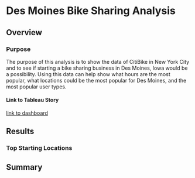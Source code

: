 # Des Moines Bike Sharing Analysis
## Overview
### Purpose
The purpose of this analysis is to show the data of CitiBike in New York City and to see if starting a bike sharing business in Des Moines, Iowa would be a possibility. Using this data can help show what hours are the most popular, what locations could be the most popular for Des Moines, and the most popular user types. 
#### Link to Tableau Story
[link to dashboard](https://public.tableau.com/profile/peyton5401#!/vizhome/Citibike_Challenge_16040885478750/Citibike?publish=yes)

## Results
### Top Starting Locations


## Summary
